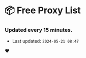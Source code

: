 # :package: Free Proxy List
### Updated every 15 minutes.

- Last updated: `2024-05-21 08:47`

:heart:
